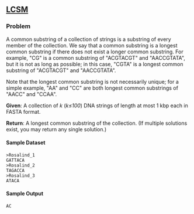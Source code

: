 ## [LCSM](https://rosalind.info/problems/lcsm/)

### Problem

A common substring of a collection of strings is a substring of every member of the collection. We say that a common substring is a longest common substring if there does not exist a longer common substring. For example, "CG" is a common substring of "ACGTACGT" and "AACCGTATA", but it is not as long as possible; in this case, "CGTA" is a longest common substring of "ACGTACGT" and "AACCGTATA".

Note that the longest common substring is not necessarily unique; for a simple example, "AA" and "CC" are both longest common substrings of "AACC" and "CCAA".

**Given**: A collection of _k_ (_k≤100_) DNA strings of length at most 1 kbp each in FASTA format.

**Return**:  A longest common substring of the collection. (If multiple solutions exist, you may return any single solution.)

#### Sample Dataset

```
>Rosalind_1
GATTACA
>Rosalind_2
TAGACCA
>Rosalind_3
ATACA
```

#### Sample Output

```
AC
```
